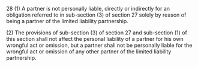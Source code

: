 28
(1) A partner is not personally liable, directly or indirectly for an obligation referred to in sub-section (3) of section 27 solely by reason of being a partner of the limited liability partnership.

(2) The provisions of sub-section (3) of section 27 and sub-section (1) of this section shall not affect the personal liability of a partner for his own wrongful act or omission, but a partner shall not be personally liable for the wrongful act or omission of any other partner of the limited liability partnership.
